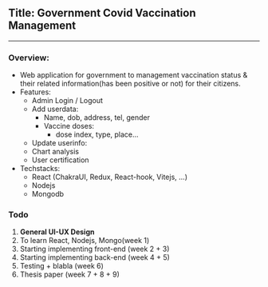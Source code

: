 ## Title: Government Covid Vaccination Management

---

### Overview:

- Web application for government to management vaccination status & their
  related information(has been positive or not) for their citizens.
- Features:
    - Admin Login / Logout
    - Add userdata:
        - Name, dob, address, tel, gender
        - Vaccine doses:
            - dose index, type, place...
    - Update userinfo:
    - Chart analysis
    - User certification
- Techstacks:
    - React (ChakraUI, Redux, React-hook, Vitejs, ...)
    - Nodejs
    - Mongodb

### Todo

1. **General UI-UX Design**
2. To learn React, Nodejs, Mongo(week 1)
3. Starting implementing front-end (week 2 + 3)
4. Starting implementing back-end (week 4 + 5)
5. Testing + blabla (week 6)
6. Thesis paper (week 7 + 8 + 9)
